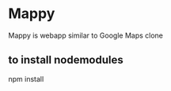 # Mappy
Mappy is webapp similar to Google Maps clone

## to install nodemodules

npm install       
